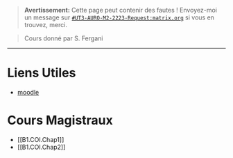
<!--has_collection: true-->

> **Avertissement:**
Cette page peut contenir des fautes ! Envoyez-moi un message sur [`#UT3-AURO-M2-2223-Request:matrix.org`](https://matrix.to/#/#UT3-AURO-M2-2223-Request:matrix.org) si vous en trouvez, merci.

> Cours donné par S. Fergani

---

# Liens Utiles

- [moodle](https://moodle.univ-tlse3.fr/course/view.php?id=9158)

<!--
# À Retenir

- ...
-->

# Cours Magistraux

- [[B1.COI.Chap1]]
- [[B1.COI.Chap2]]

<!--
# Travaux Dirigés

- ...

# Travaux Pratiques

- ...
-->